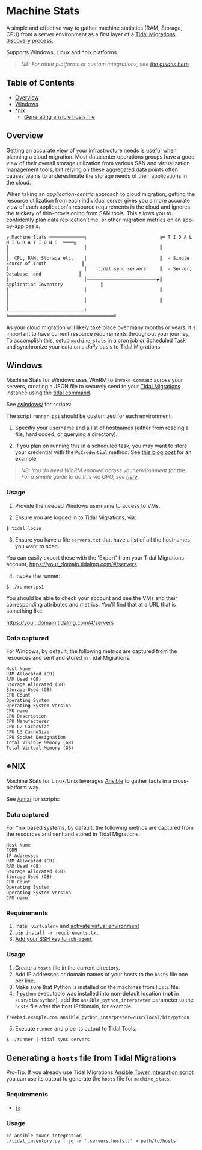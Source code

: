 # Machine Stats
A simple and effective way to gather machine statistics (RAM, Storage, CPU)
from a server environment as a first layer of a [Tidal Migrations discovery process](https://guides.tidalmg.com/discovery-techniques.html).

Supports Windows, Linux and *nix platforms.

> _NB: For other platforms or custom integrations, see [the guides here](https://guides.tidalmg.com/sync-servers.html)._



## Table of Contents

- [Overview](#Overview)
- [Windows](#Windows)
- [*nix](#*NIX)
  - [Generating ansible hosts file](#Generating-a-hosts-file-from-Tidal-Migrations)



## Overview

Getting an accurate view of your infrastructure needs is useful when planning a cloud migration.  Most datacenter operations groups have a good view of their overall storage utilization from various SAN and virtualization management tools, but relying on these aggregated data points often causes teams to underestimate the storage needs of their applications in the cloud.

When taking an _application-centric_ approach to cloud migration, getting the resource utilization from each individual server gives you a more accurate view of each application's resource requirements in the cloud and ignores the trickery of thin-provisioning from SAN tools.  This allows you to confidently plan data replication time, or other migration metrics on an app-by-app basis.



```
┌ Machine Stats ─────────────┐                           ╔═ T I D A L   M I G R A T I O N S  ════╗
│                            │                           ║                                       ║
│  CPU, RAM, Storage etc.    │                           ║  - Single Source of Truth             ║
│                            │   `tidal sync servers`    ║  - Server, Database, and              ║
│                            │──────────────────────────▶║    Application Inventory              ║
│                            │                           ║                                       ║
│                            │                           ║                                       ║
└────────────────────────────┘                           ╚═══════════════════════════════════════╝
```



As your cloud migration will likely take place over many months or years, it's important to have current resource requirements throughout your journey. To accomplish this, setup `machine_stats` in a cron job or Scheduled Task and synchronize your data on a _daily_ basis to Tidal Migrations.





## Windows

Machine Stats for Windows uses WinRM to `Invoke-Command` across your servers, creating a JSON file to securely send to your [Tidal Migrations](https://tidalmigrations.com/) instance using the [tidal command](https://tidalmigrations.com/tidal-tools/).

See [/windows/](windows/) for scripts:

The script `runner.ps1` should be customized for each environment.

1) Specifiy your username and a list of hostnames (either from reading a file, hard coded, or querying a directory).

2) If you plan on running this in a scheduled task, you may want to store your credential with the `PsCredential` method. See [this blog post](https://www.interworks.com/blog/trhymer/2013/07/08/powershell-how-encrypt-and-store-credentials-securely-use-automation-scripts) for an example.

> _NB: You do need WinRM enabled across your environment for this._
> _For a simple guide to do this via GPO, see [here](https://support.auvik.com/hc/en-us/articles/204424994-How-to-enable-WinRM-with-domain-controller-Group-Policy-for-WMI-monitoring)._

### Usage

1) Provide the needed Windows username to access to VMs.

2) Ensure you are logged in to Tidal Migrations, via:
```
$ tidal login
```

3) Ensure you have a file `servers.txt` that have a list of all the hostnames you want to scan.

You can easily export these with the 'Export' from your Tidal Migrations account, https://your_domain.tidalmg.com/#/servers

4) Invoke the runner:
```
$ ./runner.ps1
```

You should be able to check your account and see the VMs and their corresponding attributes and metrics. You'll find that at a URL that is something like:

https://your_domain.tidalmg.com/#/servers

### Data captured

For Windows, by default, the following metrics are captured from the resources and sent and stored in Tidal Migrations:

```
Host Name
RAM Allocated (GB)
RAM Used (GB)
Storage Allocated (GB)
Storage Used (GB)
CPU Count
Operating System
Operating System Version
CPU name
CPU Description
CPU Manufacturer
CPU L2 CacheSize
CPU L3 CacheSize
CPU Socket Designation
Total Visible Memory (GB)
Total Virtual Memory (GB)
```

## *NIX

Machine Stats for Linux/Unix leverages [Ansible](https://www.ansible.com/) to gather facts in a cross-platform way.

See [/unix/](unix/) for scripts:

### Data captured

For *nix based systems, by default, the following metrics are captured from the resources and sent and stored in Tidal Migrations:

```
Host Name
FQDN
IP Addresses
RAM Allocated (GB)
RAM Used (GB)
Storage Allocated (GB)
Storage Used (GB)
CPU Count
Operating System
Operating System Version
CPU name
```

### Requirements

1. Install `virtualenv` and [activate virtual environment](https://virtualenv.pypa.io/en/latest/userguide/)
2. `pip install -r requirements.txt`
3. [Add your SSH key to `ssh-agent`](https://help.github.com/articles/generating-a-new-ssh-key-and-adding-it-to-the-ssh-agent/#adding-your-ssh-key-to-the-ssh-agent)

### Usage

1. Create a `hosts` file in the current directory.
2. Add IP addresses or domain names of your hosts to the `hosts` file one per line.
3. Make sure that Python is installed on the machines from `hosts` file.
4. If `python` executable was installed into non-default location (**not** in `/usr/bin/python`), add the `ansible_python_interpreter` parameter to the `hosts` file after the host IP/domain, for example:
```
freebsd.example.com ansible_python_interpreter=/usr/local/bin/python
```
5. Execute `runner` and pipe its output to Tidal Tools:
```
$ ./runner | tidal sync servers
```

## Generating a `hosts` file from Tidal Migrations

Pro-Tip: If you already use Tidal Migrations [Ansible Tower integration script](https://github.com/tidalmigrations/ansible-tower-integration) you can use its output to generate the `hosts` file for `machine_stats`.

### Requirements

* [`jq`](https://stedolan.github.io/jq/)

### Usage

```
cd ansible-tower-integration
./tidal_inventory.py | jq -r '.servers.hosts[]' > path/to/hosts
```
